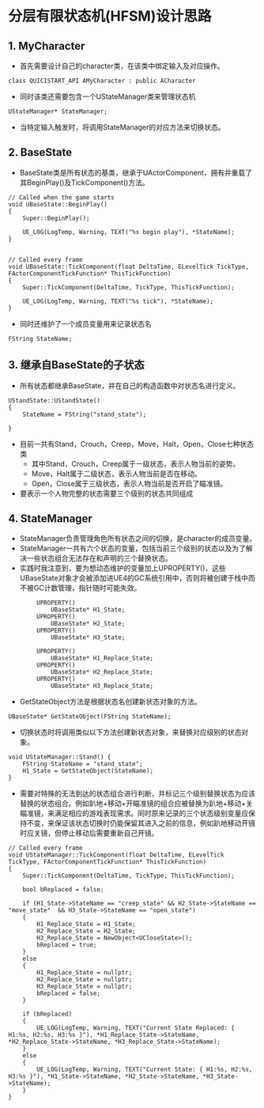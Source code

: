 # 分层有限状态机(HFSM)设计思路


## 1. MyCharacter

 - 首先需要设计自己的character类，在该类中绑定输入及对应操作。
```
class QUICISTART_API AMyCharacter : public ACharacter
```
 - 同时该类还需要包含一个UStateManager类来管理状态机
```
UStateManager* StateManager;
```
 - 当特定输入触发时，将调用StateManager的对应方法来切换状态。

## 2. BaseState

 - BaseState类是所有状态的基类，继承于UActorComponent，拥有并重载了其BeginPlay()及TickComponent()方法。
```
// Called when the game starts
void UBaseState::BeginPlay()
{
	Super::BeginPlay();

	UE_LOG(LogTemp, Warning, TEXT("%s begin play"), *StateName);
}


// Called every frame
void UBaseState::TickComponent(float DeltaTime, ELevelTick TickType, FActorComponentTickFunction* ThisTickFunction)
{
	Super::TickComponent(DeltaTime, TickType, ThisTickFunction);

	UE_LOG(LogTemp, Warning, TEXT("%s tick"), *StateName);
}
```
 - 同时还维护了一个成员变量用来记录状态名
```
FString StateName;
```

## 3. 继承自BaseState的子状态
 - 所有状态都继承BaseState，并在自己的构造函数中对状态名进行定义。
```
UStandState::UStandState()
{
	StateName = FString("stand_state");

}
```
 - 目前一共有Stand，Crouch，Creep，Move，Halt，Open，Close七种状态类
    - 其中Stand，Crouch，Creep属于一级状态，表示人物当前的姿势。
    - Move，Halt属于二级状态，表示人物当前是否在移动。
    - Open，Close属于三级状态，表示人物当前是否开启了瞄准镜。
 - 要表示一个人物完整的状态需要三个级别的状态共同组成

## 4. StateManager
 - StateManager负责管理角色所有状态之间的切换，是character的成员变量。
 - StateManager一共有六个状态的变量，包括当前三个级别的状态以及为了解决一些状态组合无法存在和声明的三个替换状态。
 - 实践时我注意到，要为想动态维护的变量加上UPROPERTY()，这些UBaseState对象才会被添加进UE4的GC系统引用中，否则将被创建于栈中而不被GC计数管理，指针随时可能失效。
```
        UPROPERTY()
            UBaseState* H1_State;
        UPROPERTY()
            UBaseState* H2_State;
        UPROPERTY()
            UBaseState* H3_State;

        UPROPERTY()
            UBaseState* H1_Replace_State;
        UPROPERTY()
            UBaseState* H2_Replace_State;
        UPROPERTY()
            UBaseState* H3_Replace_State;
```        
 - GetStateObject方法是根据状态名创建新状态对象的方法。
```
UBaseState* GetStateObject(FString StateName);
```
 - 切换状态时将调用类似以下方法创建新状态对象，来替换对应级别的状态对象。
```
void UStateManager::Stand() {
	FString StateName = "stand_state";
	H1_State = GetStateObject(StateName);
}
```
 - 需要对特殊的无法到达的状态组合进行判断，并标记三个级别替换状态为应该替换的状态组合。例如趴地+移动+开瞄准镜的组合应被替换为趴地+移动+关瞄准镜，来满足相应的游戏表现需求。同时原来记录的三个状态级别变量应保持不变，来保证该状态切换时仍能保留其进入之前的信息，例如趴地移动开镜时应关镜，但停止移动后需要重新自己开镜。
```
// Called every frame
void UStateManager::TickComponent(float DeltaTime, ELevelTick TickType, FActorComponentTickFunction* ThisTickFunction)
{
	Super::TickComponent(DeltaTime, TickType, ThisTickFunction);

	bool bReplaced = false;

	if (H1_State->StateName == "creep_state" && H2_State->StateName == "move_state"  && H3_State->StateName == "open_state")
	{
		H1_Replace_State = H1_State;
		H2_Replace_State = H2_State;
		H3_Replace_State = NewObject<UCloseState>();
		bReplaced = true;
	}
	else
	{
		H1_Replace_State = nullptr;
		H2_Replace_State = nullptr;
		H3_Replace_State = nullptr;
		bReplaced = false;
	}

	if (bReplaced)
	{
		UE_LOG(LogTemp, Warning, TEXT("Current State Replaced: { H1:%s, H2:%s, H3:%s }"), *H1_Replace_State->StateName, *H2_Replace_State->StateName, *H3_Replace_State->StateName);
	}
	else
	{
		UE_LOG(LogTemp, Warning, TEXT("Current State: { H1:%s, H2:%s, H3:%s }"), *H1_State->StateName, *H2_State->StateName, *H3_State->StateName);
	}
}
```